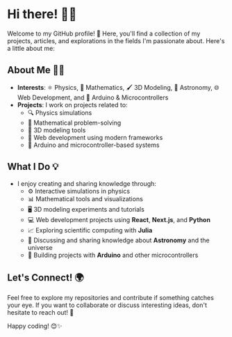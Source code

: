 # Hi there! 👋🌟

Welcome to my GitHub profile! 🚀 Here, you'll find a collection of my projects, articles, and explorations in the fields I'm passionate about. Here's a little about me:

## About Me 🙋‍♂️

- **Interests**: ⚛️ Physics, 🧮 Mathematics, 🖌️ 3D Modeling, 🌌 Astronomy, 🌐 Web Development, and 🤖 Arduino & Microcontrollers
- **Projects**: I work on projects related to:
  - 🔍 Physics simulations
  - 🧠 Mathematical problem-solving
  - 🎨 3D modeling tools
  - 🌟 Web development using modern frameworks
  - 🔧 Arduino and microcontroller-based systems

## What I Do 💡

- I enjoy creating and sharing knowledge through:
  - ⚙️ Interactive simulations in physics
  - 📊 Mathematical tools and visualizations
  - 🖥️ 3D modeling experiments and tutorials
  - 💻 Web development projects using **React**, **Next.js**, and **Python**
  - 📈 Exploring scientific computing with **Julia**
  - 🌠 Discussing and sharing knowledge about **Astronomy** and the universe
  - 🤖 Building projects with **Arduino** and other microcontrollers

## Let's Connect! 🌍

Feel free to explore my repositories and contribute if something catches your eye. If you want to collaborate or discuss interesting ideas, don't hesitate to reach out! 💬

Happy coding! 😊✨

